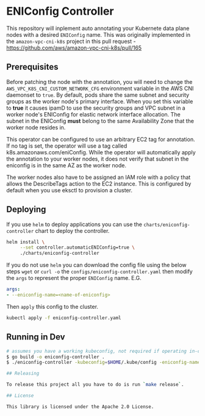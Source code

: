 # ENIConfig Controller

This repository will inplement auto annotating your Kubernete data plane nodes
with a desired `ENIConfig` name. This was originally implemented in the
`amazon-vpc-cni-k8s` project in this pull request - https://github.com/aws/amazon-vpc-cni-k8s/pull/165

## Prerequisites

Before patching the node with the annotation, you will need to change the `AWS_VPC_K8S_CNI_CUSTOM_NETWORK_CFG` environment variable in the AWS CNI daemonset to `true`. By default, pods share the same subnet and security groups as the worker node's primary interface. When you set this variable to **true** it causes ipamD to use the security groups and VPC subnet in a worker node's ENIConfig for elastic network interface allocation. The subnet in the ENIConfig **must** belong to the same Availability Zone that the worker node resides in.

This operator can be configured to use an arbitrary EC2 tag for annotation.  If no tag is set, the operator will use a tag called k8s.amazonaws.com/eniConfig. While the operator will automatically apply the annotation to your worker nodes, it does not verify that subnet in the eniconfig is in the same AZ as the worker node.

The worker nodes also have to be assigned an IAM role with a policy that allows the DescribeTags action to the EC2 instance.  This is configured by default when you use eksctl to provision a cluster.

## Deploying

If you use `helm` to deploy applications you can use the
`charts/eniconfig-controller` chart to deploy the controller.

```bash
helm install \
     --set controller.automaticENIConfig=true \
     ./charts/eniconfig-controller
```

If you do not use `helm` you can download the config file using the below steps
`wget` or `curl -o` the `configs/eniconfig-controller.yaml` then modify the
`args` to represent the proper `ENIConfig` name. E.G.

```yaml
args:
- --eniconfig-name=<name-of-eniconfig>
```

Then `apply` this config to the cluster.

```bash
kubectl apply -f eniconfig-controller.yaml
```

## Running in Dev

```sh
# assumes you have a working kubeconfig, not required if operating in-cluster
$ go build -o eniconfig-controller .
$ ./eniconfig-controller -kubeconfig=$HOME/.kube/config -eniconfig-name=name-of-eni

## Releasing

To release this project all you have to do is run `make release`.

## License

This library is licensed under the Apache 2.0 License.